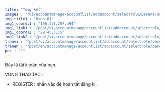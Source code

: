 ```yaml
---
title: "Tổng kết"
image1 : "/vi/accountmanage/accountlist/addaccount/selectrole/parent/Sumary.png"
img_title1 : "Hình 01"
img1_coords1 : "195,476,257,494"
img1_link1 : "/post/vi/accountmanage/accountlist/addaccount/selectrole/parent/sumary/step39_check/"
img1_coords2 : "29,45,0,15"
img1_link2 : "/post/vi/accountmanage/accountlist/addaccount/selectrole/parent/step36_infomation_parent_1/"
tranvi : "/post/vi/accountmanage/accountlist/addaccount/selectrole/parent/step38_sumary/"
tranen : "/post/en/accountmanage/accountlist/addaccount/selectrole/parent/step38_sumary/"
pos : "1"
---
```

Đây là tài khoản của bạn. 

VÙNG THAO TÁC : 

- REGISTER : nhấn vào để hoàn tất đăng kí.